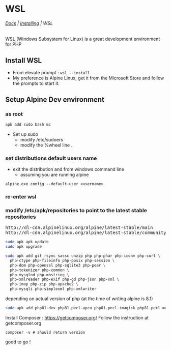# WSL

###### <navbar>[Docs](/docs/) | [Installing](/docs/Readme) | WSL</navbar>

WSL (Windows Subsystem for Linux) is a great development environment for PHP

## Install WSL
  * From elevate prompt : `wsl --install`
  * My preference is Alpine Linux, get it from the Microsoft Store and follow the prompts to start it.

## Setup Alpine Dev environment

### as root

```sh
apk add sudo bash mc
```

* Set up sudo
  * modify /etc/sudoers
  * modify the %wheel line ..

### set distributions default users name

* exit the distribution and from windows command line
  * assuming you are running alpine
```
alpine.exe config --default-user <username>
```

### re-enter wsl

### modify /etc/apk/repositories to point to the latest stable repositories

<pre>
http://dl-cdn.alpinelinux.org/alpine/latest-stable/main
http://dl-cdn.alpinelinux.org/alpine/latest-stable/community
</pre>


```sh
sudo apk apk update
sudo apk upgrade

sudo apk add git rsync sassc unzip php php-phar php-iconv php-curl \
  php-ctype php-fileinfo php-posix php-session \
  php-dom php-openssl php-sqlite3 php-pear \
  php-tokenizer php-common \
  php-mysqlnd php-mbstring \
  php-xmlreader php-exif php-gd php-json php-xml \
  php-imap php-zip php-apache2 \
  php-mysqli php-simplexml php-xmlwriter
```

depending on actual version of php (at the time of writing alpine is 8.1)

```sh
sudo apk add php81-dev php81-pecl-apcu php81-pecl-imagick php81-pecl-mailparse
```

Install Composer : https://getcomposer.org/
Follow the instruction at getcomposer.org

```
composer -v # should return version
```

good to go !
